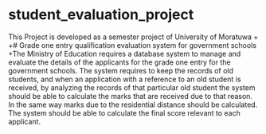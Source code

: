 # student_evaluation_project
  This Project is developed as a semester project of University of Moratuwa
 +
 +# Grade one entry qualification evaluation system for government schools 
 +The Ministry of Education requires a database system to manage and evaluate the details of the applicants for the grade one entry for the government schools. The system requires to keep the records of old students, and when an application with a reference to an old  student is received, by analyzing the records of that particular old student the system should be able to calculate the marks that are received due to that reason. In the same way marks due to the residential distance should be calculated.   The system should be able to calculate the final score relevant to each applicant.   
